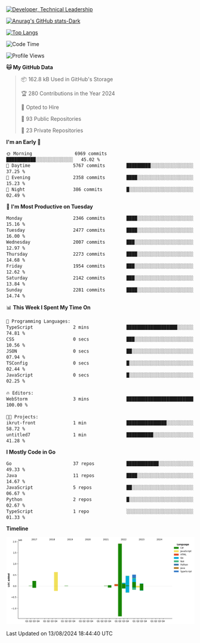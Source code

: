 <div>
  <a href="https://www.linkedin.com/in/arielpineiro/" target="_blank" rel="nofollow noopener noreferrer">
    <img src="https://img.shields.io/badge/-LinkedIn-%230077B5?style=for-the-badge&logo=linkedin&logoColor=white" alt="Developer, Technical Leadership" title="Ariel Piñeiro">
  </a>
</div>

[![Anurag's GitHub stats-Dark](https://github-readme-stats.vercel.app/api?username=arielsrv&show_icons=true&theme=dark#gh-dark-mode-only)](https://github.com/anuraghazra/github-readme-stats#gh-dark-mode-only)

[![Top Langs](https://github-readme-stats.vercel.app/api/top-langs/?username=arielsrv&layout=compact&langs_count=10&theme=dark#gh-dark-mode-only)](https://github.com/anuraghazra/github-readme-stats&theme=dark#gh-dark-mode-only)

<!--START_SECTION:waka-->
![Code Time](http://img.shields.io/badge/Code%20Time-1%2C024%20hrs%2013%20mins-blue)

![Profile Views](http://img.shields.io/badge/Profile%20Views-6-blue)

**🐱 My GitHub Data** 

> 📦 162.8 kB Used in GitHub's Storage 
 > 
> 🏆 280 Contributions in the Year 2024
 > 
> 💼 Opted to Hire
 > 
> 📜 93 Public Repositories 
 > 
> 🔑 23 Private Repositories 
 > 
**I'm an Early 🐤** 

```text
🌞 Morning                6969 commits        ███████████░░░░░░░░░░░░░░   45.02 % 
🌆 Daytime                5767 commits        █████████░░░░░░░░░░░░░░░░   37.25 % 
🌃 Evening                2358 commits        ████░░░░░░░░░░░░░░░░░░░░░   15.23 % 
🌙 Night                  386 commits         █░░░░░░░░░░░░░░░░░░░░░░░░   02.49 % 
```
📅 **I'm Most Productive on Tuesday** 

```text
Monday                   2346 commits        ████░░░░░░░░░░░░░░░░░░░░░   15.16 % 
Tuesday                  2477 commits        ████░░░░░░░░░░░░░░░░░░░░░   16.00 % 
Wednesday                2007 commits        ███░░░░░░░░░░░░░░░░░░░░░░   12.97 % 
Thursday                 2273 commits        ████░░░░░░░░░░░░░░░░░░░░░   14.68 % 
Friday                   1954 commits        ███░░░░░░░░░░░░░░░░░░░░░░   12.62 % 
Saturday                 2142 commits        ███░░░░░░░░░░░░░░░░░░░░░░   13.84 % 
Sunday                   2281 commits        ████░░░░░░░░░░░░░░░░░░░░░   14.74 % 
```


📊 **This Week I Spent My Time On** 

```text
💬 Programming Languages: 
TypeScript               2 mins              ███████████████████░░░░░░   74.81 % 
CSS                      0 secs              ███░░░░░░░░░░░░░░░░░░░░░░   10.56 % 
JSON                     0 secs              ██░░░░░░░░░░░░░░░░░░░░░░░   07.94 % 
TSConfig                 0 secs              █░░░░░░░░░░░░░░░░░░░░░░░░   02.44 % 
JavaScript               0 secs              █░░░░░░░░░░░░░░░░░░░░░░░░   02.25 % 

🔥 Editors: 
WebStorm                 3 mins              █████████████████████████   100.00 % 

🐱‍💻 Projects: 
ikrut-front              1 min               ███████████████░░░░░░░░░░   58.72 % 
untitled7                1 min               ██████████░░░░░░░░░░░░░░░   41.28 % 
```

**I Mostly Code in Go** 

```text
Go                       37 repos            ████████████░░░░░░░░░░░░░   49.33 % 
Java                     11 repos            ████░░░░░░░░░░░░░░░░░░░░░   14.67 % 
JavaScript               5 repos             ██░░░░░░░░░░░░░░░░░░░░░░░   06.67 % 
Python                   2 repos             █░░░░░░░░░░░░░░░░░░░░░░░░   02.67 % 
TypeScript               1 repo              ░░░░░░░░░░░░░░░░░░░░░░░░░   01.33 % 
```



**Timeline**

![Lines of Code chart](https://raw.githubusercontent.com/arielsrv/arielsrv/main/assets/bar_graph.png)


 Last Updated on 13/08/2024 18:44:40 UTC
<!--END_SECTION:waka-->
